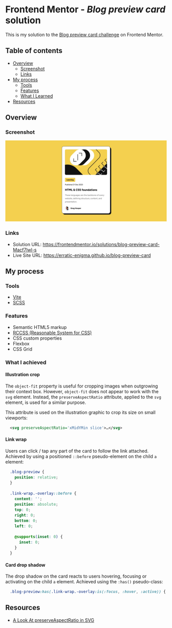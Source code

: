 # Frontend Mentor - *Blog preview card* solution

This is my solution to the [Blog preview card challenge](https://www.frontendmentor.io/challenges/social-links-profile-UG32l9m6dQ) on Frontend Mentor.

## Table of contents

- [Overview](#overview)
  - [Screenshot](#screenshot)
  - [Links](#links)
- [My process](#my-process)
  - [Tools](#tools)
  - [Features](#features)
  - [What I Learned](#what-i-achieved)
- [Resources](#resources)

## Overview

### Screenshot

![](./preview.webp)

### Links

- Solution URL: <https://frontendmentor.io/solutions/blog-preview-card-Macf7lwl-s>
- Live Site URL: <https://erratic-enigma.github.io/blog-preview-card>

## My process

### Tools

- [Vite](https://vitejs.dev)
- [SCSS](https://sass-lang.com)

### Features

- Semantic HTML5 markup
- [RCCSS (Reasonable System for CSS)](https://rstacruz.github.io/rscss)
- CSS custom properties
- Flexbox
- CSS Grid

### What I achieved

#### Illustration crop

The `object-fit` property is useful for cropping images when outgrowing their context box. However, `object-fit` does not appear to work with the `svg` element. Instead, the `preserveAspectRatio` attribute, applied to the `svg` element, is used for a similar purpose.

This attribute is used on the illustration graphic to crop its size on small viewports:

```xml
  <svg preserveAspectRatio='xMidYMin slice'>…</svg>
```

#### Link wrap

Users can click / tap any part of the card to follow the link attached. Achieved by using a positioned `::before` pseudo-element on the child `a` element:

```scss
  .blog-preview {
    position: relative;
  }

  .link-wrap.-overlay::before {
    content: '';
    position: absolute;
    top: 0;
    right: 0;
    bottom: 0;
    left: 0;

    @supports(inset: 0) {
      inset: 0;
    }
  }
```

#### Card drop shadow

The drop shadow on the card reacts to users hovering, focusing or activating on the child `a` element. Achieved using the `:has()` pseudo-class:

```css
  .blog-preview:has(.link-wrap.-overlay:is(:focus, :hover, :active)) { … }
```

## Resources
- [A Look At preserveAspectRatio in SVG](https://jonitrythall.com/a-look-at-preserveaspectratio-in-svg)